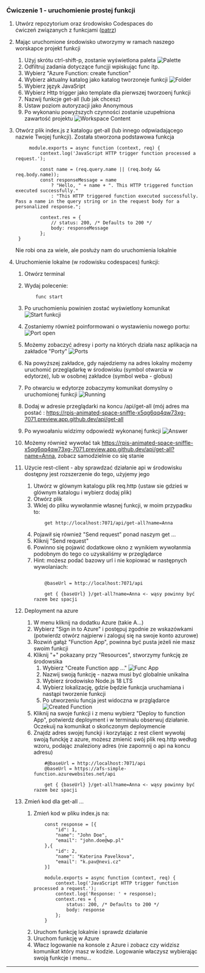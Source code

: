 ### Ćwiczenie 1 - uruchomienie prostej funkcji
1. Utwórz repozytorium oraz środowisko Codespaces do ćwiczeń związanych z funkcjami ([patrz](environment.md))
2. Mając uruchomione środowisko utworzymy w ramach naszego worskapce projekt funkcji
   1. Użyj skrótu ctrl-shift-p, zostanie wyświetlona paleta ![Palette](images/environment/new-function-project.png)
   2. Odfiltruj zadania dotyczące funcjji wpiskując func itp.
   3. Wybierz "Azure Function: create function"
   4. Wybierz aktualny katalog jako katalog tworzoneje funkcji ![Folder](images/functions/create-project.png)
   5. Wybierz język JavaSript
   6. Wybierz Http trigger jako template dla pierwszej tworzoenj funkcji
   7. Nazwij funkcje get-all (lub jak chcesz)
   8. Ustaw poziom autoryzacji jako Anonymous
   9. Po wykonaniu powyższych czynności zostanie uzupełniona zawartość projektu ![Workspace Content](images/functions/create-workspace-content.png)

3. Otwórz plik index.js z katalogu get-all (lub innego odpwiadającego nazwie Twojej funkcji). Została stworzona podstawowa funkcja
   
   ```
        module.exports = async function (context, req) {
            context.log('JavaScript HTTP trigger function processed a request.');

            const name = (req.query.name || (req.body && req.body.name));
            const responseMessage = name
                ? "Hello, " + name + ". This HTTP triggered function executed successfully."
                : "This HTTP triggered function executed successfully. Pass a name in the query string or in the request body for a personalized response.";

            context.res = {
                // status: 200, /* Defaults to 200 */
                body: responseMessage
            };
    }
   ```

    Nie robi ona za wiele, ale posłuży nam do uruchomienia lokalnie

4. Uruchomienie lokalne (w rodowisku codespaces) funkcji:
    1. Otwórz terminal
    2. Wydaj polecenie:
 
        ``` 
            func start
        ``` 

    3. Po uruchomieniu powinien zostać wyświetlony komunikat ![Start funkcji](images/functions/func-start.png)
    4. Zostaniemy również poinformowani o wystawieniu nowego portu: ![Port open](images/functions/port-open.png)
    5. Możemy zobaczyć adresy i porty na których działa nasz aplikacja na zakładce "Porty" ![Ports](images/functions/ports.png)
    6. Na powyższej zakładce, gdy najedziemy na adres lokalny możemy uruchomić przeglądarkę w środowisku (symbol otwarcia w edytorze), lub w osobnej zakładce (symbol weba - globus)
    7. Po otwarciu w edytorze zobaczymy komunikat domyslny o uruchomionej funkcji ![Running](images/functions/running-function.png)
    8. Dodaj w adresie przeglądarki na koncu /api/get-all (mój adres ma postać : https://rpis-animated-space-sniffle-x5qg6qq4qw73xg-7071.preview.app.github.dev/api/get-all
    9. Po wywoałaniu widzimy odpowiedź wykonanej funkcji ![Answer](images/functions/function-simple-answer.png)
    10. Możemy również wywołać tak https://rpis-animated-space-sniffle-x5qg6qq4qw73xg-7071.preview.app.github.dev/api/get-all?name=Anna, zobacz samodzielnie co się stanie
    11. Użycie rest-client - aby sprawdzać działanie api w środowisku dostępny jest rozszerzenie do tego, użyjemy jego
        1.  Utwórz w glównym katalogu plik req.http (ustaw sie gdzieś w glównym katalogu i wybierz dodaj plik)
        2.  Otwórz plik
        3.  Wklej do pliku wywołanmie własnej funkcji, w moim przypadku to:
            ```
                get http://localhost:7071/api/get-all?name=Anna
            ```
        4. Pojawił się również "Send request" ponad naszym get ...
        5. Kliknij "Send request"
        6. Powinno się pojawić dodatkowe okno z wynikiem wywołanmia podobnym do tego co uzyskaliśmy w przeglądarce
        7. Hint: możesz podać bazowy url i nie kopiować w następnych wywolaniach:
            ```

                @baseUrl = http://localhost:7071/api

                get { {baseUrl} }/get-all?name=Anna <- wąsy powinny być razem bez spacji 
            ```
    12. Deployment na azure
        1.  W menu kliknij na dodatku Azure (takie A...)
        2.  Wybierz "Sign in to Azure" i postępuj zgodnie ze wskazówkami (potwierdz otwórz najpierw i zaloguj się na swoje konto azurowe)
        3.  Rozwiń gałąż "Function App", powinna być pusta jeżeli nie masz swoim funkcji
        4.  Kliknij "+" pokazany przy "Resources", stworzymy funkcję ze środowsika
            1.  Wybierz "Create Function app ..." ![Func App](images/functions/component-choose.png)
            2.  Nazwij swoją funkcję - nazwa musi być globalnie unikalna
            3.  Wybierz środowisko Node.js 18 LTS
            4.  Wybierz lokalizację, gdzie będzie funkcja uruchamiana i nastąpi tworzenie funkcji
            5.  Po utworzeniu funcja jest widoczna w przglądarce ![Created Function](images/functions/visible-created-function.png)
        5. Kliknij na swoje funkcji i z menu wybierz "Deploy to function App", potwierdz deployment i w terminalu obserwuj działanie. Oczekuij na komunikat o skończonym deploymencie
        6. Znajdz adres swojej funckji i korzytając z rest client wywołaj swoją funckję z azure, możesz zmienić swój plik req.http według wzoru, podając znaleziony adres (nie zapomnij o api na koncu adresu)
            ```
                #@baseUrl = http://localhost:7071/api
                @baseUrl = https://afs-simple-function.azurewebsites.net/api

                get { {baseUrl} }/get-all?name=Anna <- wąsy powinny być razem bez spacji 

            ```
    13. Zmień kod dla get-all ...
        1.  Zmień kod w pliku index.js na:
            ```
                const response = [{
                    "id": 1,
                    "name": "John Doe",
                    "email": "john.doe@wp.pl"
                },{
                    "id": 2,
                    "name": "Katerina Pavelkova",
                    "email": "k.pav@nevi.cz"
                }]

                module.exports = async function (context, req) {
                    context.log('JavaScript HTTP trigger function processed a request.');
                    context.log('Response: ' + response);
                    context.res = {
                        status: 200, /* Defaults to 200 */
                        body: response
                    }; 
                }
            ```
        2. Uruchom funkcję lokalnie i sprawdz działanie
        3. Uruchom funkcję w Azure
        4. Włacz logowanie na konsole z Azure i zobacz czy widzisz komunikat który masz w kodzie. Logowanie właczysz wybierając swoją funkcje i menu...
   
---